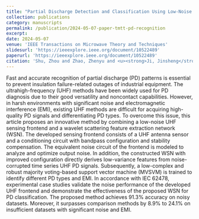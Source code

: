 ```yaml
---
title: "Partial Discharge Detection and Classification Using Low-Noise UHF Sensing Frontend and Wavelet Scattering Feature Extraction Network"
collection: publications
category: manuscripts
permalink: /publication/2024-05-07-paper-tmtt-pd-recognition
excerpt:
date: 2024-05-07
venue: 'IEEE Transactions on Microwave Theory and Techniques'
slidesurl: 'https://ieeexplore.ieee.org/document/10522489'
paperurl: 'https://ieeexplore.ieee.org/document/10522489'
citation: 'Shu, Zhou and Zhao, Zhenyu and <u><strong>Ji, Jinsheng</strong></u> and Shi, Ting and Wang, Wensong and Zheng, Yuanjin and Guo, Yongxin, "Partial Discharge Detection and Classification Using Low-Noise UHF Sensing Frontend and Wavelet Scattering Feature Extraction Network," in IEEE Transactions on Microwave Theory and Techniques, vol. 72, no. 11, pp. 6686-6695, Nov. 2024, doi: 10.1109/TMTT.2024.3393993.'
---
```

Fast and accurate recognition of partial discharge (PD) patterns is essential to prevent insulation failure-related outages of industrial equipment. The ultrahigh-frequency (UHF) methods have been widely used for PD diagnosis due to their good versatility and noncontact capabilities. However, in harsh environments with significant noise and electromagnetic interference (EMI), existing UHF methods are difficult for acquiring high-quality PD signals and differentiating PD types. To overcome this issue, this article proposes an innovative method by combining a low-noise UHF sensing frontend and a wavelet scattering feature extraction network (WSN). The developed sensing frontend consists of a UHF antenna sensor and a conditioning circuit with bandpass configuration and stability compensation. The equivalent noise circuit of the frontend is modeled to analyze and optimize output noise. In addition, the constructed WSN with improved configuration directly derives low-variance features from noise-corrupted time series UHF PD signals. Subsequently, a low-complex and robust majority voting-based support vector machine (MVSVM) is trained to identify different PD types and EMI. In accordance with IEC 62478, experimental case studies validate the noise performance of the developed UHF frontend and demonstrate the effectiveness of the proposed WSN for PD classification. The proposed method achieves 91.3% accuracy on noisy datasets. Moreover, it surpasses comparison methods by 8.9% to 24.1% on insufficient datasets with significant noise and EMI.
